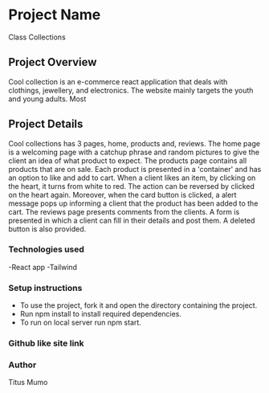 # Project Name 
Class Collections

## Project Overview
Cool collection is an e-commerce react application that deals with clothings, jewellery, and electronics. The website mainly targets the youth and young adults. Most

## Project Details
Cool collections has 3 pages, home, products and, reviews. The home page is a welcoming page with a catchup phrase and random pictures to give the client an idea of what product to expect. The products page contains all products that are on sale. Each product is presented in a 'container' and has an option to like and add to cart. When a client likes an item, by clicking on the heart, it turns from white to red. The action can be reversed by clicked on the heart again. Moreover, when the card button is clicked, a alert message pops up informing a client that the product has been added to the cart. 
The reviews page presents comments from the clients. A form is presented in which a client can fill in their details and post them. A deleted button is also provided.  

### Technologies used

-React app
-Tailwind

### Setup instructions 

- To use the project, fork it and open the directory containing the project. 
- Run npm install to install required dependencies.
- To run on local server run npm start.


### Github like site link

### Author

Titus Mumo